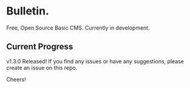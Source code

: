 # Bulletin.
Free, Open Source Basic CMS. Currently in development.

## Current Progress
v1.3.0 Released!
If you find any issues or have any suggestions, please create an issue on this repo.

Cheers!
